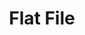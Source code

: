 ---
title: "Flat File"
seoTitle: "Flat File integration"
seoDescription: "Here’s how your Flat File Data Source works with your applications to streamline your workflow."
summary: "Stock2Shop can pull inventory data from a flat file data source. Stock2Shop has integrations to help automate B2C and B2B e-commerce transactions between a flat file data source and your other applications"
lead: "Stock2Shop can integrate a flat file data source with various B2B and B2C ecommerce and logistic applications. Here is how we can help you automate your business."
image: "/images/connector-logos/flat-file.png"
imageAlt: flat file logo
type: "source"
source: "flat-file"
tags: ["erp"]
---